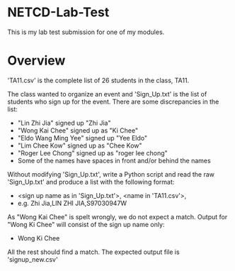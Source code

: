 # NETCD-Lab-Test
This is my lab test submission for one of my modules. 

# Overview
'TA11.csv' is the complete list of 26 students in the class, TA11.

The class wanted to organize an event and 'Sign_Up.txt' is the list of students who sign up for the event.
There are some discrepancies in the list:
- "Lin Zhi Jia" signed up "Zhi Jia"
- "Wong Kai Chee" signed up as "Ki Chee"
- "Eldo Wang Ming Yee" signed up "Yee Eldo"
- "Lim Chee Kow" signed up as "Chee Kow"
- "Roger Lee Chong" signed up as "roger lee chong"
- Some of the names have spaces in front and/or behind the names

Without modifying 'Sign_Up.txt', write a Python script and read the raw 'Sign_Up.txt' and produce a list with the following format:
- <sign up name as in 'Sign_Up.txt'>, <name in 'TA11.csv'>, <Student Number>
- e.g. Zhi Jia,LIN ZHI JIA,S97030947W

As "Wong Kai Chee" is spelt wrongly, we do not expect a match. Output for "Wong Ki Chee" will consist of the sign up name only:
- Wong Ki Chee

All the rest should find a match.
The expected output file is 'signup_new.csv'
